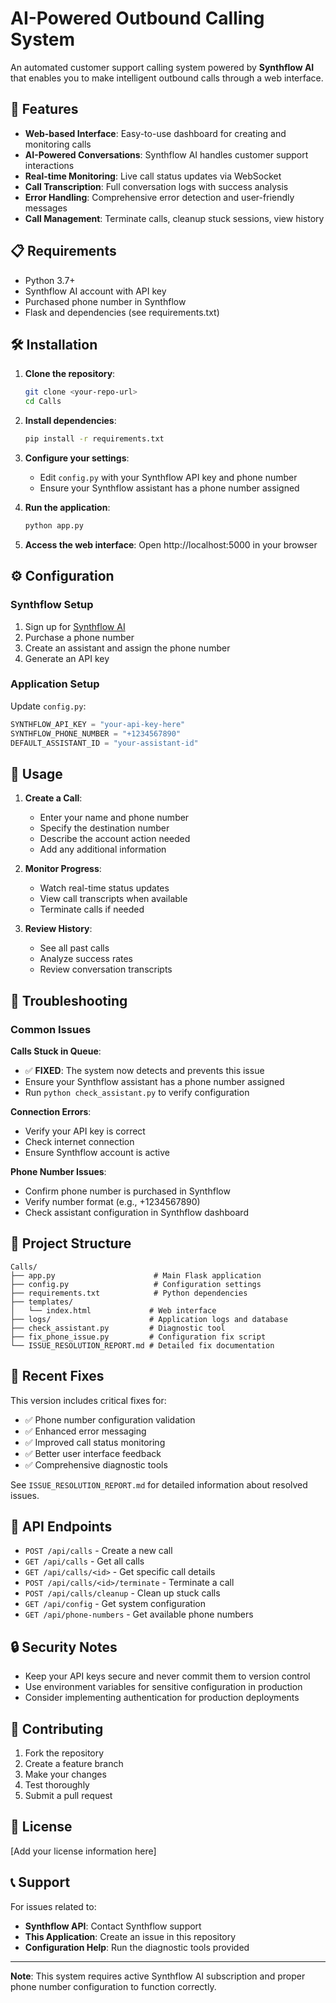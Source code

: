 # AI-Powered Outbound Calling System

An automated customer support calling system powered by **Synthflow AI** that enables you to make intelligent outbound calls through a web interface.

## 🚀 Features

- **Web-based Interface**: Easy-to-use dashboard for creating and monitoring calls
- **AI-Powered Conversations**: Synthflow AI handles customer support interactions
- **Real-time Monitoring**: Live call status updates via WebSocket
- **Call Transcription**: Full conversation logs with success analysis
- **Error Handling**: Comprehensive error detection and user-friendly messages
- **Call Management**: Terminate calls, cleanup stuck sessions, view history

## 📋 Requirements

- Python 3.7+
- Synthflow AI account with API key
- Purchased phone number in Synthflow
- Flask and dependencies (see requirements.txt)

## 🛠️ Installation

1. **Clone the repository**:
   ```bash
   git clone <your-repo-url>
   cd Calls
   ```

2. **Install dependencies**:
   ```bash
   pip install -r requirements.txt
   ```

3. **Configure your settings**:
   - Edit `config.py` with your Synthflow API key and phone number
   - Ensure your Synthflow assistant has a phone number assigned

4. **Run the application**:
   ```bash
   python app.py
   ```

5. **Access the web interface**:
   Open http://localhost:5000 in your browser

## ⚙️ Configuration

### Synthflow Setup
1. Sign up for [Synthflow AI](https://synthflow.ai)
2. Purchase a phone number
3. Create an assistant and assign the phone number
4. Generate an API key

### Application Setup
Update `config.py`:
```python
SYNTHFLOW_API_KEY = "your-api-key-here"
SYNTHFLOW_PHONE_NUMBER = "+1234567890"
DEFAULT_ASSISTANT_ID = "your-assistant-id"
```

## 🎯 Usage

1. **Create a Call**:
   - Enter your name and phone number
   - Specify the destination number
   - Describe the account action needed
   - Add any additional information

2. **Monitor Progress**:
   - Watch real-time status updates
   - View call transcripts when available
   - Terminate calls if needed

3. **Review History**:
   - See all past calls
   - Analyze success rates
   - Review conversation transcripts

## 🔧 Troubleshooting

### Common Issues

**Calls Stuck in Queue**:
- ✅ **FIXED**: The system now detects and prevents this issue
- Ensure your Synthflow assistant has a phone number assigned
- Run `python check_assistant.py` to verify configuration

**Connection Errors**:
- Verify your API key is correct
- Check internet connection
- Ensure Synthflow account is active

**Phone Number Issues**:
- Confirm phone number is purchased in Synthflow
- Verify number format (e.g., +1234567890)
- Check assistant configuration in Synthflow dashboard

## 📁 Project Structure

```
Calls/
├── app.py                      # Main Flask application
├── config.py                   # Configuration settings
├── requirements.txt            # Python dependencies
├── templates/
│   └── index.html             # Web interface
├── logs/                      # Application logs and database
├── check_assistant.py         # Diagnostic tool
├── fix_phone_issue.py         # Configuration fix script
└── ISSUE_RESOLUTION_REPORT.md # Detailed fix documentation
```

## 🔄 Recent Fixes

This version includes critical fixes for:
- ✅ Phone number configuration validation
- ✅ Enhanced error messaging
- ✅ Improved call status monitoring
- ✅ Better user interface feedback
- ✅ Comprehensive diagnostic tools

See `ISSUE_RESOLUTION_REPORT.md` for detailed information about resolved issues.

## 🚦 API Endpoints

- `POST /api/calls` - Create a new call
- `GET /api/calls` - Get all calls
- `GET /api/calls/<id>` - Get specific call details
- `POST /api/calls/<id>/terminate` - Terminate a call
- `POST /api/calls/cleanup` - Clean up stuck calls
- `GET /api/config` - Get system configuration
- `GET /api/phone-numbers` - Get available phone numbers

## 🔒 Security Notes

- Keep your API keys secure and never commit them to version control
- Use environment variables for sensitive configuration in production
- Consider implementing authentication for production deployments

## 🤝 Contributing

1. Fork the repository
2. Create a feature branch
3. Make your changes
4. Test thoroughly
5. Submit a pull request

## 📝 License

[Add your license information here]

## 📞 Support

For issues related to:
- **Synthflow API**: Contact Synthflow support
- **This Application**: Create an issue in this repository
- **Configuration Help**: Run the diagnostic tools provided

---

**Note**: This system requires active Synthflow AI subscription and proper phone number configuration to function correctly.
